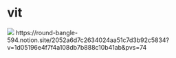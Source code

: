 # vit
<img src="https://img.shields.io/badge/-Python-F9DC3E.svg?logo=python&style=flat">
https://round-bangle-594.notion.site/2052a6d7c2634024aa51c7d3b92c5834?v=1d05196e4f7f4a108db7b888c10b41ab&pvs=74
